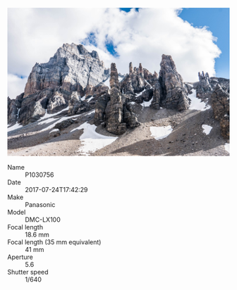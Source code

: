 [![P1030756](/photos/hd/P1030756.jpg)](/photos/full/P1030756.jpg?raw=true)

<dl>
  <dt>Name</dt>
  <dd>P1030756</dd>
  <dt>Date</dt>
  <dd>2017-07-24T17:42:29</dd>
  <dt>Make</dt>
  <dd>Panasonic</dd>
  <dt>Model</dt>
  <dd>DMC-LX100</dd>
  <dt>Focal length</dt>
  <dd>18.6 mm</dd>
  <dt>Focal length (35 mm equivalent)</dt>
  <dd>41 mm</dd>
  <dt>Aperture</dt>
  <dd>5.6</dd>
  <dt>Shutter speed</dt>
  <dd>1/640</dd>
</dl>
